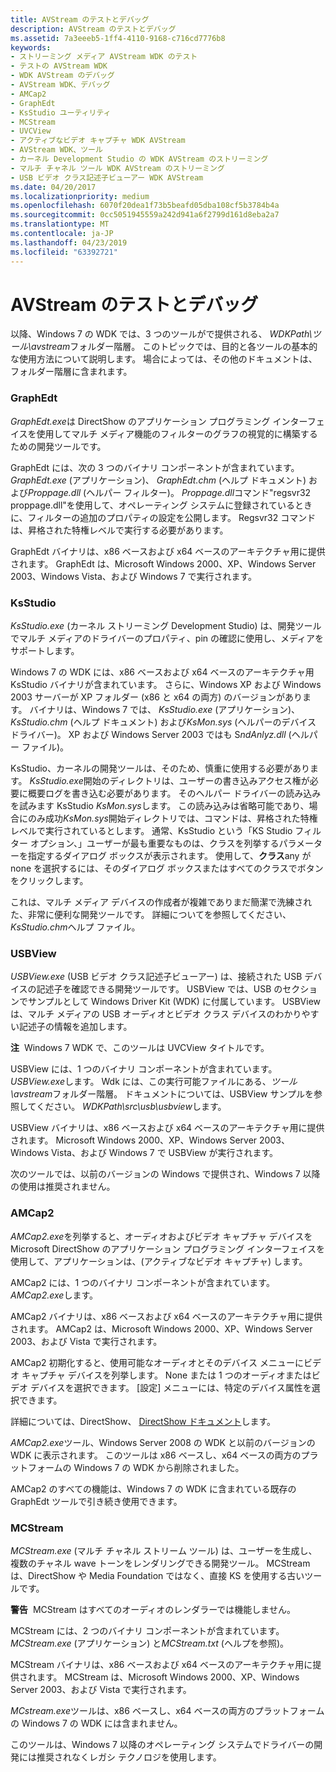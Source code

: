 ```yaml
---
title: AVStream のテストとデバッグ
description: AVStream のテストとデバッグ
ms.assetid: 7a3eeeb5-1ff4-4110-9168-c716cd7776b8
keywords:
- ストリーミング メディア AVStream WDK のテスト
- テストの AVStream WDK
- WDK AVStream のデバッグ
- AVStream WDK、デバッグ
- AMCap2
- GraphEdt
- KsStudio ユーティリティ
- MCStream
- UVCView
- アクティブなビデオ キャプチャ WDK AVStream
- AVStream WDK、ツール
- カーネル Development Studio の WDK AVStream のストリーミング
- マルチ チャネル ツール WDK AVStream のストリーミング
- USB ビデオ クラス記述子ビューアー WDK AVStream
ms.date: 04/20/2017
ms.localizationpriority: medium
ms.openlocfilehash: 6070f20dea1f73b5beafd05dba108cf5b3784b4a
ms.sourcegitcommit: 0cc5051945559a242d941a6f2799d161d8eba2a7
ms.translationtype: MT
ms.contentlocale: ja-JP
ms.lasthandoff: 04/23/2019
ms.locfileid: "63392721"
---
```

# <a name="avstream-testing-and-debugging"></a>AVStream のテストとデバッグ


以降、Windows 7 の WDK では、3 つのツールがで提供される、 *WDKPath\\ツール\\avstream*フォルダー階層。 このトピックでは、目的と各ツールの基本的な使用方法について説明します。 場合によっては、その他のドキュメントは、フォルダー階層に含まれます。

### <a name="graphedt"></a>**GraphEdt**

*GraphEdt.exe*は DirectShow のアプリケーション プログラミング インターフェイスを使用してマルチ メディア機能のフィルターのグラフの視覚的に構築するための開発ツールです。

GraphEdt には、次の 3 つのバイナリ コンポーネントが含まれています。*GraphEdt.exe* (アプリケーション)、 *GraphEdt.chm* (ヘルプ ドキュメント) および*Proppage.dll* (ヘルパー フィルター)。 *Proppage.dll*コマンド"regsvr32 proppage.dll"を使用して、オペレーティング システムに登録されているときに、フィルターの追加のプロパティの設定を公開します。 Regsvr32 コマンドは、昇格された特権レベルで実行する必要があります。

GraphEdt バイナリは、x86 ベースおよび x64 ベースのアーキテクチャ用に提供されます。 GraphEdt は、Microsoft Windows 2000、XP、Windows Server 2003、Windows Vista、および Windows 7 で実行されます。

### <a name="ksstudio"></a>**KsStudio**

*KsStudio.exe* (カーネル ストリーミング Development Studio) は、開発ツールでマルチ メディアのドライバーのプロパティ、pin の確認に使用し、メディアをサポートします。

Windows 7 の WDK には、x86 ベースおよび x64 ベースのアーキテクチャ用 KsStudio バイナリが含まれています。 さらに、Windows XP および Windows 2003 サーバーが XP フォルダー (x86 と x64 の両方) のバージョンがあります。 バイナリは、Windows 7 では、 *KsStudio.exe* (アプリケーション)、 *KsStudio.chm* (ヘルプ ドキュメント) および*KsMon.sys* (ヘルパーのデバイス ドライバー)。 XP および Windows Server 2003 ではも S*ndAnlyz.dll* (ヘルパー ファイル)。

KsStudio、カーネルの開発ツールは、そのため、慎重に使用する必要があります。 *KsStudio.exe*開始のディレクトリは、ユーザーの書き込みアクセス権が必要に概要ログを書き込む必要があります。 そのヘルパー ドライバーの読み込みを試みます KsStudio *KsMon.sys*します。 この読み込みは省略可能であり、場合にのみ成功*KsMon.sys*開始ディレクトリでは、コマンドは、昇格された特権レベルで実行されているとします。 通常、KsStudio という「KS Studio フィルター オプション、」ユーザーが最も重要なものは、クラスを列挙するパラメーターを指定するダイアログ ボックスが表示されます。 使用して、**クラス**any が none を選択するには、そのダイアログ ボックスまたはすべてのクラスでボタンをクリックします。

これは、マルチ メディア デバイスの作成者が複雑でありまだ簡潔で洗練された、非常に便利な開発ツールです。 詳細についてを参照してください、 *KsStudio.chm*ヘルプ ファイル。

### <a href="" id="uvcview"></a>**USBView**

*USBView.exe* (USB ビデオ クラス記述子ビューアー) は、接続された USB デバイスの記述子を確認できる開発ツールです。 USBView では、USB のセクションでサンプルとして Windows Driver Kit (WDK) に付属しています。 USBView は、マルチ メディアの USB オーディオとビデオ クラス デバイスのわかりやすい記述子の情報を追加します。

**注**  Windows 7 WDK で、このツールは UVCView タイトルです。

 

USBView には、1 つのバイナリ コンポーネントが含まれています。*USBView.exe*します。 Wdk には、この実行可能ファイルにある、*ツール\\avstream*フォルダー階層。 ドキュメントについては、USBView サンプルを参照してください。 *WDKPath\\src\\usb\\usbview*します。

USBView バイナリは、x86 ベースおよび x64 ベースのアーキテクチャ用に提供されます。 Microsoft Windows 2000、XP、Windows Server 2003、Windows Vista、および Windows 7 で USBView が実行されます。

次のツールでは、以前のバージョンの Windows で提供され、Windows 7 以降の使用は推奨されません。

### <a name="amcap2"></a>**AMCap2**

*AMCap2.exe*を列挙すると、オーディオおよびビデオ キャプチャ デバイスを Microsoft DirectShow のアプリケーション プログラミング インターフェイスを使用して、アプリケーションは、(アクティブなビデオ キャプチャ) します。

AMCap2 には、1 つのバイナリ コンポーネントが含まれています。*AMCap2.exe*します。

AMCap2 バイナリは、x86 ベースおよび x64 ベースのアーキテクチャ用に提供されます。 AMCap2 は、Microsoft Windows 2000、XP、Windows Server 2003、および Vista で実行されます。

AMCap2 初期化すると、使用可能なオーディオとそのデバイス メニューにビデオ キャプチャ デバイスを列挙します。 None または 1 つのオーディオまたはビデオ デバイスを選択できます。 [設定] メニューには、特定のデバイス属性を選択できます。

詳細については、DirectShow、 [DirectShow ドキュメント](https://go.microsoft.com/fwlink/p/?linkid=68207)します。

*AMCap2.exe*ツール、Windows Server 2008 の WDK と以前のバージョンの WDK に表示されます。 このツールは x86 ベースし、x64 ベースの両方のプラットフォームの Windows 7 の WDK から削除されました。

AMCap2 のすべての機能は、Windows 7 の WDK に含まれている既存の GraphEdt ツールで引き続き使用できます。

### <a name="mcstream"></a>**MCStream**

*MCStream.exe* (マルチ チャネル ストリーム ツール) は、ユーザーを生成し、複数のチャネル wave トーンをレンダリングできる開発ツール。 MCStream は、DirectShow や Media Foundation ではなく、直接 KS を使用する古いツールです。

**警告**  MCStream はすべてのオーディオのレンダラーでは機能しません。

 

MCStream には、2 つのバイナリ コンポーネントが含まれています。*MCStream.exe* (アプリケーション) と*MCStream.txt* (ヘルプを参照)。

MCStream バイナリは、x86 ベースおよび x64 ベースのアーキテクチャ用に提供されます。 MCStream は、Microsoft Windows 2000、XP、Windows Server 2003、および Vista で実行されます。

*MCstream.exe*ツールは、x86 ベースし、x64 ベースの両方のプラットフォームの Windows 7 の WDK には含まれません。

このツールは、Windows 7 以降のオペレーティング システムでドライバーの開発には推奨されなくレガシ テクノロジを使用します。

 

 




